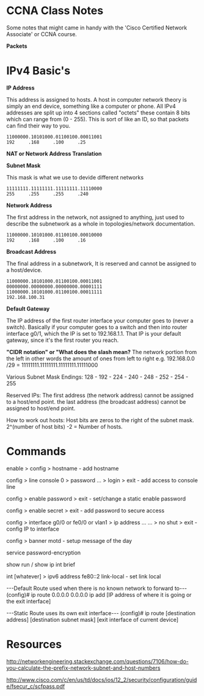 # CCNA Class Notes
Some notes that might came in handy with the 'Cisco Certified Network Associate' or CCNA course.

**Packets**

# IPv4 Basic's
**IP Address**

This address is assigned to hosts. A host in computer network theory is simply an end device, something like a computer or phone. All IPv4 addresses are split up into 4 sections called "octets" these contain 8 bits which can range from (0 - 255). This is sort of like an ID, so that packets can find their way to you.

```
11000000.10101000.01100100.00011001
192     .168     .100     .25
```

**NAT or Network Address Translation**

**Subnet Mask**

This mask is what we use to devide different networks
```
11111111.11111111.11111111.11110000
255     .255     .255     .240
```

**Network Address**

The first address in the network, not assigned to anything, just used to describe the subnetwork as a whole in topologies/network documentation.
```
11000000.10101000.01100100.00010000
192     .168     .100     .16
```

**Broadcast Address**

The final address in a subnetwork, It is reserved and cannot be assigned to a host/device.
```
11000000.10101000.01100100.00011001
00000000.00000000.00000000.00001111
11000000.10101000.01100100.00011111
192.168.100.31
```

**Default Gateway**

The IP address of the first router interface your computer goes to (never a switch). Basically if your computer goes to a switch and then into router interface g0/1, which the IP is set to 192.168.1.1. That IP is your default gateway, since it's the first router you reach.

**"CIDR notation" or "What does the slash mean?**
The network portion from the left in other words the amount of ones from left to right e.g.
192.168.0.0 /29 =
11111111.11111111.11111111.11111000

Various Subnet Mask Endings:
128 - 192 - 224 - 240 - 248 - 252 - 254 - 255

Reserved IPs:
The first address (the network address) cannot be assigned to a host/end point.
the last address (the broadcast address) cannot be assigned to host/end point.

How to work out hosts:
Host bits are zeros to the right of the subnet mask.
2^(number of host bits) -2 = Number of hosts.

# Commands
enable > config > hostname  -  add hostname

config > line console 0 > password ... > login > exit  -  add access to console line

config > enable password > exit  -  set/change a static enable password

config > enable secret > exit - add password to secure access

config > interface g0/0 or fe0/0 or vlan1 > ip address ... ... > no shut > exit  -  config IP to interface

config > banner motd  -  setup message of the day

service password-encryption

show run  /  show ip int brief

int [whatever] > ipv6 address fe80::2 link-local  -  set link local



---Default Route used when there is no known network to forward to---
(config)# ip route 0.0.0.0 0.0.0.0 ip add [IP address of where it is going or the exit interface]


---Static Route uses its own exit interface---
(config)# ip route [destination address] [destination subnet mask] [exit interface of current device]

# Resources
http://networkengineering.stackexchange.com/questions/7106/how-do-you-calculate-the-prefix-network-subnet-and-host-numbers

http://www.cisco.com/c/en/us/td/docs/ios/12_2/security/configuration/guide/fsecur_c/scfpass.pdf
